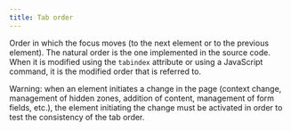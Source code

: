 ```yaml
---
title: Tab order
---
```


Order in which the focus moves (to the next element or to the previous element). The natural order is the one implemented in the source code. When it is modified using the `tabindex` attribute or using a JavaScript command, it is the modified order that is referred to.

Warning: when an element initiates a change in the page (context change, management of hidden zones, addition of content, management of form fields, etc.), the element initiating the change must be activated in order to test the consistency of the tab order.
